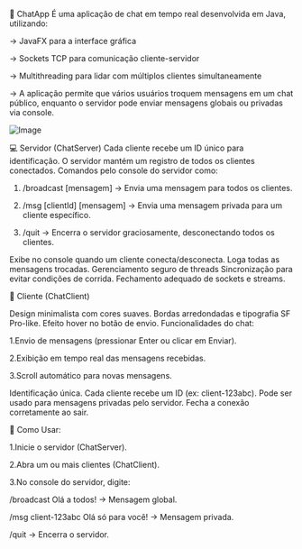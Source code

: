 📌 ChatApp
É uma aplicação de chat em tempo real desenvolvida em Java, utilizando:

-> JavaFX para a interface gráfica

-> Sockets TCP para comunicação cliente-servidor

-> Multithreading para lidar com múltiplos clientes simultaneamente

-> A aplicação permite que vários usuários troquem mensagens em um chat público, enquanto o servidor pode enviar mensagens globais ou privadas via console.

![Image](https://github.com/user-attachments/assets/52fd9d41-ae83-49b0-9b5d-b6ff0910a2a7)

💻 Servidor (ChatServer)
Cada cliente recebe um ID único para identificação.
O servidor mantém um registro de todos os clientes conectados.
Comandos pelo console do servidor como: 
1. /broadcast [mensagem] → Envia uma mensagem para todos os clientes.

2. /msg [clientId] [mensagem] → Envia uma mensagem privada para um cliente específico.

3. /quit → Encerra o servidor graciosamente, desconectando todos os clientes.

Exibe no console quando um cliente conecta/desconecta.
Loga todas as mensagens trocadas.
Gerenciamento seguro de threads
Sincronização para evitar condições de corrida.
Fechamento adequado de sockets e streams.

📱 Cliente (ChatClient)

Design minimalista com cores suaves.
Bordas arredondadas e tipografia SF Pro-like.
Efeito hover no botão de envio.
Funcionalidades do chat:

1.Envio de mensagens (pressionar Enter ou clicar em Enviar).

2.Exibição em tempo real das mensagens recebidas.

3.Scroll automático para novas mensagens.

Identificação única. Cada cliente recebe um ID (ex: client-123abc).
Pode ser usado para mensagens privadas pelo servidor.
Fecha a conexão corretamente ao sair.

🚀 Como Usar:

1.Inicie o servidor (ChatServer).

2.Abra um ou mais clientes (ChatClient).

3.No console do servidor, digite:

/broadcast Olá a todos! → Mensagem global.

/msg client-123abc Olá só para você! → Mensagem privada.

/quit → Encerra o servidor.
